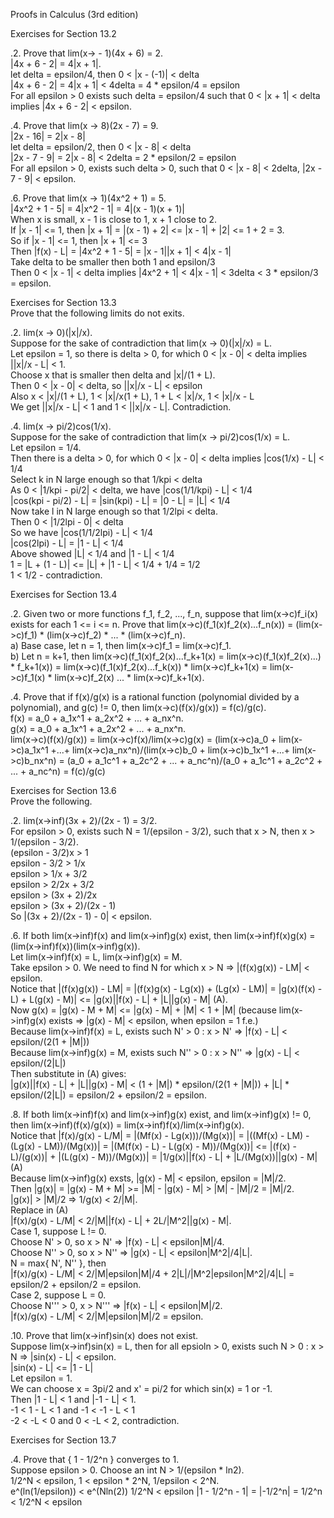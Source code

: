 Proofs in Calculus (3rd edition)      


Exercises for Section 13.2      

.2. Prove that lim(x-> - 1)(4x + 6) = 2.      
|4x + 6 - 2| = 4|x + 1|.      
let delta = epsilon/4, then 0 < |x - (-1)| < delta      
|4x + 6 - 2| = 4|x + 1| < 4delta = 4 * epsilon/4 = epsilon      
For all epsilon > 0 exists such delta = epsilon/4 such that 0 < |x + 1| < delta implies |4x + 6 - 2| < epsilon.      


.4. Prove that lim(x -> 8)(2x - 7) = 9.      
|2x - 16| = 2|x - 8|      
let delta = epsilon/2, then 0 < |x - 8| < delta      
|2x - 7 - 9| = 2|x - 8| < 2delta = 2 * epsilon/2 = epsilon      
For all epsilon > 0, exists such delta > 0, such that 0 < |x - 8| < 2delta, |2x - 7 - 9| < epsilon.       


.6. Prove that lim(x -> 1)(4x^2 + 1) = 5.       
|4x^2 + 1 - 5| = 4|x^2 - 1| = 4|(x - 1)(x + 1)|      
When x is small, x - 1 is close to 1, x + 1 close to 2.      
If |x - 1| <= 1, then |x + 1| = |(x - 1) + 2| <= |x - 1| + |2| <= 1 + 2 = 3.     
So if |x - 1| <= 1, then |x + 1| <= 3      
Then |f(x) - L| = |4x^2 + 1 - 5| = |x - 1||x + 1| < 4|x - 1|     
Take delta to be smaller then both 1 and epsilon/3      
Then 0 < |x - 1| < delta implies |4x^2 + 1| < 4|x - 1| < 3delta < 3 * epsilon/3 = epsilon.      



Exercises for Section 13.3       
Prove that the following limits do not exits.      

.2. lim(x -> 0)(|x|/x).      
Suppose for the sake of contradiction that lim(x -> 0)(|x|/x) = L.      
Let epsilon = 1, so there is delta > 0, for which 0 < |x - 0| < delta implies ||x|/x - L| < 1.       
Choose x that is smaller then delta and |x|/(1 + L).      
Then 0 < |x - 0| < delta, so ||x|/x - L| < epsilon      
Also x < |x|/(1 + L), 1 < |x|/x(1 + L), 1 + L < |x|/x, 1 < |x|/x - L      
We get ||x|/x - L| < 1 and 1 < ||x|/x - L|. Contradiction.      


.4. lim(x -> pi/2)cos(1/x).       
Suppose for the sake of contradiction that lim(x -> pi/2)cos(1/x) = L.       
Let epsilon = 1/4.      
Then there is a delta > 0, for which 0 < |x - 0| < delta implies |cos(1/x) - L| < 1/4     
Select k in N large enough so that 1/kpi < delta      
As 0 < |1/kpi - pi/2| < delta, we have |cos(1/1/kpi) - L| < 1/4      
|cos(kpi - pi/2) - L| = |sin(kpi) - L| = |0 - L| = |L| < 1/4       
Now take l in N large enough so that 1/2lpi < delta.       
Then 0 < |1/2lpi - 0| < delta      
So we have |cos(1/1/2lpi) - L| < 1/4      
|cos(2lpi) - L| = |1 - L| < 1/4      
Above showed |L| < 1/4 and |1 - L| < 1/4     
1 = |L + (1 - L)| <= |L| + |1 - L| < 1/4 + 1/4 = 1/2      
1 < 1/2 - contradiction.       



Exercises for Section 13.4      

.2. Given two or more functions f_1, f_2, ..., f_n, suppose that lim(x->c)f_i(x) exists for each 1 <= i <= n. Prove that lim(x->c)(f_1(x)f_2(x)...f_n(x)) = (lim(x->c)f_1) * (lim(x->c)f_2) * ... * (lim(x->c)f_n).      
a) Base case, let n = 1, then lim(x->c)f_1 = lim(x->c)f_1.      
b) Let n = k+1, then lim(x->c)(f_1(x)f_2(x)...f_k+1(x) = lim(x->c)(f_1(x)f_2(x)...) * f_k+1(x)) = lim(x->c)(f_1(x)f_2(x)...f_k(x)) * lim(x->c)f_k+1(x) = lim(x->c)f_1(x) * lim(x->c)f_2(x) ... * lim(x->c)f_k+1(x).       


.4. Prove that if f(x)/g(x) is a rational function (polynomial divided by a polynomial), and g(c) != 0, then lim(x->c)(f(x)/g(x)) = f(c)/g(c).      
f(x) = a_0 + a_1x^1 + a_2x^2 + ... + a_nx^n.     
g(x) = a_0 + a_1x^1 + a_2x^2 + ... + a_nx^n.     
lim(x->c)(f(x)/g(x)) = lim(x->c)f(x)/lim(x->c)g(x) = (lim(x->c)a_0 + lim(x->c)a_1x^1 +...+ lim(x->c)a_nx^n)/(lim(x->c)b_0 + lim(x->c)b_1x^1 +...+ lim(x->c)b_nx^n) = (a_0 + a_1c^1 + a_2c^2 + ... + a_nc^n)/(a_0 + a_1c^1 + a_2c^2 + ... + a_nc^n) = f(c)/g(c)



Exercises for Section 13.6      
Prove the following.     

.2. lim(x->inf)(3x + 2)/(2x - 1) = 3/2.     
For epsilon > 0, exists such N = 1/(epsilon - 3/2), such that x > N, then x > 1/(epsilon - 3/2).       
(epsilon - 3/2)x > 1      
epsilon - 3/2 > 1/x     
epsilon > 1/x + 3/2     
epsilon > 2/2x + 3/2     
epsilon > (3x + 2)/2x     
epsilon > (3x + 2)/(2x - 1)     
So |(3x + 2)/(2x - 1) - 0| < epsilon.       


.6. If both lim(x->inf)f(x) and lim(x->inf)g(x) exist, then lim(x->inf)f(x)g(x) = (lim(x->inf)f(x))(lim(x->inf)g(x)).      
Let lim(x->inf)f(x) = L, lim(x->inf)g(x) = M.       
Take epsilon > 0. We need to find N for which x > N => |(f(x)g(x)) - LM| < epsilon.     
Notice that |(f(x)g(x)) - LM| = |(f(x)g(x) - Lg(x)) + (Lg(x) - LM)| = |g(x)(f(x) - L) + L(g(x) - M)| <= |g(x)||f(x) - L| + |L||g(x) - M| (A).      
Now g(x) = |g(x) - M + M| <= |g(x) - M| + |M| < 1 + |M| (because lim(x->inf)g(x) exists => |g(x) - M| < epsilon, when epsilon = 1 f.e.)      
Because lim(x->inf)f(x) = L, exists such N' > 0 : x > N' => |f(x) - L| < epsilon/(2(1 + |M|))     
Because lim(x->inf)g(x) = M, exists such N'' > 0 : x > N'' => |g(x) - L| < epsilon/(2|L|)      
Then substitute in (A) gives:      
|g(x)||f(x) - L| + |L||g(x) - M| < (1 + |M|) * epsilon/(2(1 + |M|)) + |L| * epsilon/(2|L|) = epsilon/2 + epsilon/2 = epsilon.      


.8. If both lim(x->inf)f(x) and lim(x->inf)g(x) exist, and lim(x->inf)g(x) != 0, then lim(x->inf)(f(x)/g(x)) = lim(x->inf)f(x)/lim(x->inf)g(x).        
Notice that |f(x)/g(x) - L/M| = |(Mf(x) - Lg(x)))/(Mg(x))| = |((Mf(x) - LM) - (Lg(x) - LM))/(Mg(x))| = |(M(f(x) - L) - L(g(x) - M))/(Mg(x))| <= |(f(x) - L)/(g(x))| + |(L(g(x) - M))/(Mg(x))| = |1/g(x)||f(x) - L| + |L/(Mg(x))||g(x) - M| (A)       
Because lim(x->inf)g(x) exsts, |g(x) - M| < epsilon, epsilon = |M|/2.      
Then |g(x)| = |g(x) - M + M| >= |M| - |g(x) - M| > |M| - |M|/2 = |M|/2.       
|g(x)| > |M|/2 => 1/g(x) < 2/|M|.     
Replace in (A)        
|f(x)/g(x) - L/M| < 2/|M||f(x) - L| + 2L/|M^2||g(x) - M|.       
Case 1, suppose L != 0.       
Choose N' > 0, so x > N' => |f(x) - L| < epsilon|M|/4.      
Choose N'' > 0, so x > N'' => |g(x) - L| < epsilon|M^2|/4|L|.      
N = max{ N', N'' }, then        
|f(x)/g(x) - L/M| < 2/|M|epsilon|M|/4 + 2|L|/|M^2|epsilon|M^2|/4|L| = epsilon/2 + epsilon/2 = epsilon.      
Case 2, suppose L = 0.       
Choose N''' > 0, x > N''' => |f(x) - L| < epsilon|M|/2.       
|f(x)/g(x) - L/M| < 2/|M|epsilon|M|/2 = epsilon.      



.10. Prove that lim(x->inf)sin(x) does not exist.        
Suppose lim(x->inf)sin(x) = L, then for all epsioln > 0, exists such N > 0 : x > N => |sin(x) - L| < epsilon.       
|sin(x) - L| <= |1 - L|        
Let epsilon = 1.      
We can choose x = 3pi/2 and x' = pi/2 for which sin(x) = 1 or -1.       
Then |1 - L| < 1 and |-1 - L| < 1.      
-1 < 1 - L < 1 and -1 < -1 - L < 1      
-2 < -L < 0 and 0 < -L < 2, contradiction.      


Exercises for Section 13.7      

.4. Prove that { 1 - 1/2^n } converges to 1.      
Suppose epsilon > 0. Choose an int N > 1/(epsilon * ln2).     
1/2^N < epsilon, 1 < epsilon * 2^N, 1/epsilon < 2^N.      
e^(ln(1/epsilon)) < e^(Nln(2))
1/2^N < epsilon
|1 - 1/2^n - 1| = |-1/2^n| = 1/2^n < 1/2^N < epsilon
